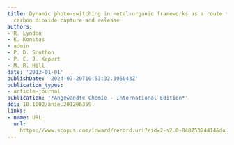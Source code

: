 ```yaml
---
title: Dynamic photo-switching in metal-organic frameworks as a route to low-energy
  carbon dioxide capture and release
authors:
- R. Lyndon
- K. Konstas
- admin
- P. D. Southon
- P. C. J. Kepert
- M. R. Hill
date: '2013-01-01'
publishDate: '2024-07-20T10:53:32.306043Z'
publication_types:
- article-journal
publication: '*Angewandte Chemie - International Edition*'
doi: 10.1002/anie.201206359
links:
- name: URL
  url: 
    https://www.scopus.com/inward/record.uri?eid=2-s2.0-84875324414&doi=10.1002%2fanie.201206359&partnerID=40&md5=5b72310b3fbf1a49f8202a71038a9cdb
---
```

